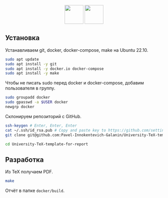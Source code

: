 
<p align="center">
    <img
        height="60"
        src="https://cdn.jsdelivr.net/gh/devicons/devicon/icons/latex/latex-original.svg"
    />
    <img
        height="60"
        src="https://cdn.jsdelivr.net/gh/devicons/devicon/icons/docker/docker-original.svg"
    />
</p>        

## Установка

Устанавливаем git, docker, docker-compose, make на Ubuntu 22.10.

```bash
sudo apt update
sudo apt install -y git
sudo apt install -y docker.io docker-compose
sudo apt install -y make
```

Чтобы не писать sudo перед docker и docker-compose, добавим пользователя в группу.

```bash
sudo groupadd docker
sudo gpasswd -a $USER docker 
newgrp docker
```

Склонируем репозиторий с GitHub.

```bash
ssh-keygen # Enter, Enter, Enter
cat ~/.ssh/id_rsa.pub # Copy and paste key to https://github.com/settings/ssh/new
git clone git@github.com:Pavel-Innokentevich-Galanin/University-TeX-template-for-report.git

cd University-TeX-template-for-report
```

## Разработка

Из TeX получаем PDF.

```bash
make
```

Отчёт в папке `docker/build`.
